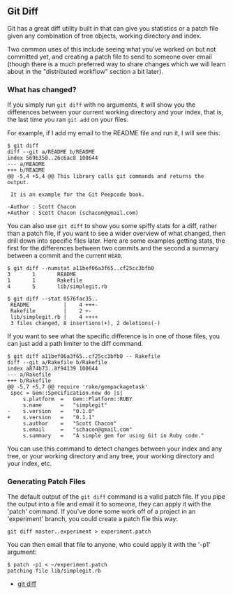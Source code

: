 <!--
SPDX-FileCopyrightText: 2008 Scott Chacon <schacon@gmail.com>
SPDX-FileCopyrightText: 2023 Richard Soderberg <rsoderberg@gmail.com>

SPDX-License-Identifier: CC-BY-SA-3.0
-->

## Git Diff

Git has a great diff utility built in
that can give you statistics or a patch file
given any combination of tree objects,
working directory and index.

Two common uses of this
include seeing what you've worked on but not committed yet,
and creating a patch file to send to someone over email
(though there is a much preferred way to share changes
which we will learn about in the "distributed workflow" section a bit later).

### What has changed?

If you simply run `git diff` with no arguments,
it will show you the differences between your current working directory
and your index,
that is,
the last time you ran `git add` on your files.

For example,
if I add my email to the README file and run it,
I will see this:

```shell
$ git diff
diff --git a/README b/README
index 569b350..26c6ac8 100644
--- a/README
+++ b/README
@@ -5,4 +5,4 @@ This library calls git commands and returns the output.

 It is an example for the Git Peepcode book.

-Author : Scott Chacon
+Author : Scott Chacon (schacon@gmail.com)
```

You can also use `git diff` to show you some spiffy stats for a diff,
rather than a patch file,
if you want to see a wider overview of what changed,
then drill down into specific files later.
Here are some examples getting stats,
the first for the differences between two commits
and the second a summary between a commit and the current `HEAD`.

```shell
$ git diff --numstat a11bef06a3f65..cf25cc3bfb0
3       1       README
1       1       Rakefile
4       5       lib/simplegit.rb

$ git diff --stat 0576fac35..
 README           |    4 +++-
 Rakefile         |    2 +-
 lib/simplegit.rb |    4 ++++
 3 files changed, 8 insertions(+), 2 deletions(-)
```

If you want to see what the specific difference is in one of those files,
you can just add a path limiter to the diff command.

```shell
$ git diff a11bef06a3f65..cf25cc3bfb0 -- Rakefile
diff --git a/Rakefile b/Rakefile
index a874b73..8f94139 100644
--- a/Rakefile
+++ b/Rakefile
@@ -5,7 +5,7 @@ require 'rake/gempackagetask'
 spec = Gem::Specification.new do |s|
     s.platform  =   Gem::Platform::RUBY
     s.name      =   "simplegit"
-    s.version   =   "0.1.0"
+    s.version   =   "0.1.1"
     s.author    =   "Scott Chacon"
     s.email     =   "schacon@gmail.com"
     s.summary   =   "A simple gem for using Git in Ruby code."
```

You can use this command to detect changes between your index and any tree,
or your working directory and any tree,
your working directory and your index,
etc.

### Generating Patch Files

The default output of the `git diff` command is a valid patch file.
If you pipe the output into a file and email it to someone,
they can apply it with the 'patch' command.
If you've done some work off of a project in an 'experiment' branch,
you could create a patch file this way:

```shell
git diff master..experiment > experiment.patch
```

You can then email that file to anyone,
who could apply it with the '-p1' argument:

```shell
$ patch -p1 < ~/experiment.patch
patching file lib/simplegit.rb
```

- [git diff](http://www.kernel.org/pub/software/scm/git/docs/git-diff.html)

